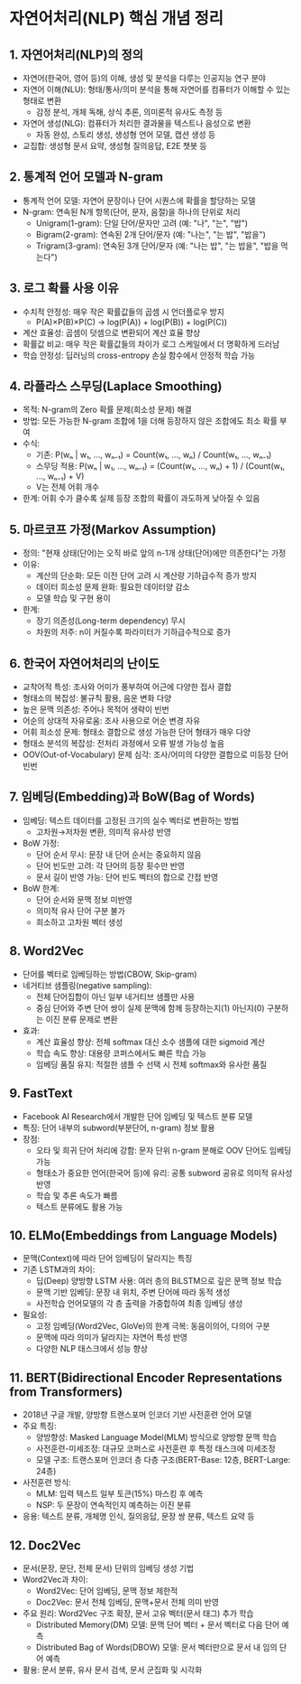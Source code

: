 # 자연어처리(NLP) 핵심 개념 정리

## 1. 자연어처리(NLP)의 정의
- 자연어(한국어, 영어 등)의 이해, 생성 및 분석을 다루는 인공지능 연구 분야
- 자연어 이해(NLU): 형태/통사/의미 분석을 통해 자연어를 컴퓨터가 이해할 수 있는 형태로 변환
  - 감정 분석, 개체 독해, 상식 추론, 의미론적 유사도 측정 등
- 자연어 생성(NLG): 컴퓨터가 처리한 결과물을 텍스트나 음성으로 변환
  - 자동 완성, 스토리 생성, 생성형 언어 모델, 캡션 생성 등
- 교집합: 생성형 문서 요약, 생성형 질의응답, E2E 챗봇 등

## 2. 통계적 언어 모델과 N-gram
- 통계적 언어 모델: 자연어 문장이나 단어 시퀀스에 확률을 할당하는 모델
- N-gram: 연속된 N개 항목(단어, 문자, 음절)을 하나의 단위로 처리
  - Unigram(1-gram): 단일 단어/문자만 고려 (예: "나", "는", "밥")
  - Bigram(2-gram): 연속된 2개 단어/문자 (예: "나는", "는 밥", "밥을")
  - Trigram(3-gram): 연속된 3개 단어/문자 (예: "나는 밥", "는 밥을", "밥을 먹는다")

## 3. 로그 확률 사용 이유
- 수치적 안정성: 매우 작은 확률값들의 곱셈 시 언더플로우 방지
  - P(A)×P(B)×P(C) → log(P(A)) + log(P(B)) + log(P(C))
- 계산 효율성: 곱셈이 덧셈으로 변환되어 계산 효율 향상
- 확률값 비교: 매우 작은 확률값들의 차이가 로그 스케일에서 더 명확하게 드러남
- 학습 안정성: 딥러닝의 cross-entropy 손실 함수에서 안정적 학습 가능

## 4. 라플라스 스무딩(Laplace Smoothing)
- 목적: N-gram의 Zero 확률 문제(희소성 문제) 해결
- 방법: 모든 가능한 N-gram 조합에 1을 더해 등장하지 않은 조합에도 최소 확률 부여
- 수식:
  - 기존: P(wₙ | w₁, ..., wₙ₋₁) = Count(w₁, ..., wₙ) / Count(w₁, ..., wₙ₋₁)
  - 스무딩 적용: P(wₙ | w₁, ..., wₙ₋₁) = (Count(w₁, ..., wₙ) + 1) / (Count(w₁, ..., wₙ₋₁) + V)
  - V는 전체 어휘 개수
- 한계: 어휘 수가 클수록 실제 등장 조합의 확률이 과도하게 낮아질 수 있음

## 5. 마르코프 가정(Markov Assumption)
- 정의: "현재 상태(단어)는 오직 바로 앞의 n-1개 상태(단어)에만 의존한다"는 가정
- 이유:
  - 계산의 단순화: 모든 이전 단어 고려 시 계산량 기하급수적 증가 방지
  - 데이터 희소성 문제 완화: 필요한 데이터양 감소
  - 모델 학습 및 구현 용이
- 한계:
  - 장기 의존성(Long-term dependency) 무시
  - 차원의 저주: n이 커질수록 파라미터가 기하급수적으로 증가

## 6. 한국어 자연어처리의 난이도
- 교착어적 특성: 조사와 어미가 풍부하여 어근에 다양한 접사 결합
- 형태소의 복잡성: 불규칙 활용, 음운 변화 다양
- 높은 문맥 의존성: 주어나 목적어 생략이 빈번
- 어순의 상대적 자유로움: 조사 사용으로 어순 변경 자유
- 어휘 희소성 문제: 형태소 결합으로 생성 가능한 단어 형태가 매우 다양
- 형태소 분석의 복잡성: 전처리 과정에서 오류 발생 가능성 높음
- OOV(Out-of-Vocabulary) 문제 심각: 조사/어미의 다양한 결합으로 미등장 단어 빈번

## 7. 임베딩(Embedding)과 BoW(Bag of Words)
- 임베딩: 텍스트 데이터를 고정된 크기의 실수 벡터로 변환하는 방법
  - 고차원→저차원 변환, 의미적 유사성 반영
- BoW 가정:
  - 단어 순서 무시: 문장 내 단어 순서는 중요하지 않음
  - 단어 빈도만 고려: 각 단어의 등장 횟수만 반영
  - 문서 길이 반영 가능: 단어 빈도 벡터의 합으로 간접 반영
- BoW 한계:
  - 단어 순서와 문맥 정보 미반영
  - 의미적 유사 단어 구분 불가
  - 희소하고 고차원 벡터 생성

## 8. Word2Vec
- 단어를 벡터로 임베딩하는 방법(CBOW, Skip-gram)
- 네거티브 샘플링(negative sampling):
  - 전체 단어집합이 아닌 일부 네거티브 샘플만 사용
  - 중심 단어와 주변 단어 쌍이 실제 문맥에 함께 등장하는지(1) 아닌지(0) 구분하는 이진 분류 문제로 변환
- 효과:
  - 계산 효율성 향상: 전체 softmax 대신 소수 샘플에 대한 sigmoid 계산
  - 학습 속도 향상: 대용량 코퍼스에서도 빠른 학습 가능
  - 임베딩 품질 유지: 적절한 샘플 수 선택 시 전체 softmax와 유사한 품질

## 9. FastText
- Facebook AI Research에서 개발한 단어 임베딩 및 텍스트 분류 모델
- 특징: 단어 내부의 subword(부분단어, n-gram) 정보 활용
- 장점:
  - 오타 및 희귀 단어 처리에 강함: 문자 단위 n-gram 분해로 OOV 단어도 임베딩 가능
  - 형태소가 중요한 언어(한국어 등)에 유리: 공통 subword 공유로 의미적 유사성 반영
  - 학습 및 추론 속도가 빠름
  - 텍스트 분류에도 활용 가능

## 10. ELMo(Embeddings from Language Models)
- 문맥(Context)에 따라 단어 임베딩이 달라지는 특징
- 기존 LSTM과의 차이:
  - 딥(Deep) 양방향 LSTM 사용: 여러 층의 BiLSTM으로 깊은 문맥 정보 학습
  - 문맥 기반 임베딩: 문장 내 위치, 주변 단어에 따라 동적 생성
  - 사전학습 언어모델의 각 층 출력을 가중합하여 최종 임베딩 생성
- 필요성:
  - 고정 임베딩(Word2Vec, GloVe)의 한계 극복: 동음이의어, 다의어 구분
  - 문맥에 따라 의미가 달라지는 자연어 특성 반영
  - 다양한 NLP 태스크에서 성능 향상

## 11. BERT(Bidirectional Encoder Representations from Transformers)
- 2018년 구글 개발, 양방향 트랜스포머 인코더 기반 사전훈련 언어 모델
- 주요 특징:
  - 양방향성: Masked Language Model(MLM) 방식으로 양방향 문맥 학습
  - 사전훈련-미세조정: 대규모 코퍼스로 사전훈련 후 특정 태스크에 미세조정
  - 모델 구조: 트랜스포머 인코더 층 다층 구조(BERT-Base: 12층, BERT-Large: 24층)
- 사전훈련 방식:
  - MLM: 입력 텍스트 일부 토큰(15%) 마스킹 후 예측
  - NSP: 두 문장이 연속적인지 예측하는 이진 분류
- 응용: 텍스트 분류, 개체명 인식, 질의응답, 문장 쌍 분류, 텍스트 요약 등

## 12. Doc2Vec
- 문서(문장, 문단, 전체 문서) 단위의 임베딩 생성 기법
- Word2Vec과 차이:
  - Word2Vec: 단어 임베딩, 문맥 정보 제한적
  - Doc2Vec: 문서 전체 임베딩, 문맥+문서 전체 의미 반영
- 주요 원리: Word2Vec 구조 확장, 문서 고유 벡터(문서 태그) 추가 학습
  - Distributed Memory(DM) 모델: 문맥 단어 벡터 + 문서 벡터로 다음 단어 예측
  - Distributed Bag of Words(DBOW) 모델: 문서 벡터만으로 문서 내 임의 단어 예측
- 활용: 문서 분류, 유사 문서 검색, 문서 군집화 및 시각화 